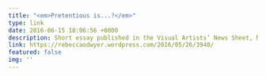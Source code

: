 ```yaml
---
title: "<em>Pretentious is...?</em>"
type: link
date: 2016-06-15 18:06:56 +0000
description: Short essay published in the Visual Artists’ News Sheet, May-June 2016
link: https://rebeccaodwyer.wordpress.com/2016/05/26/3940/
featured: false
img: ''
---
```

